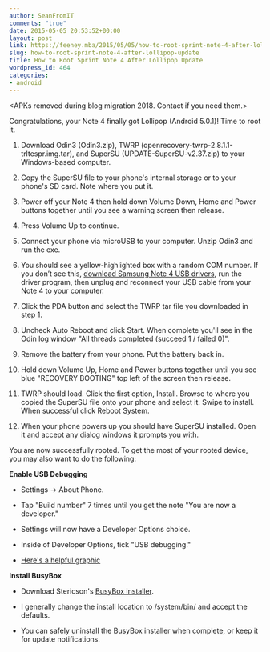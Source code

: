 ```yaml
---
author: SeanFromIT
comments: "true"
date: 2015-05-05 20:53:52+00:00
layout: post
link: https://feeney.mba/2015/05/05/how-to-root-sprint-note-4-after-lollipop-update/
slug: how-to-root-sprint-note-4-after-lollipop-update
title: How to Root Sprint Note 4 After Lollipop Update
wordpress_id: 464
categories:
- android
---
```

&lt;APKs removed during blog migration 2018. Contact if you need them.&gt;

Congratulations, your Note 4 finally got Lollipop (Android 5.0.1)! Time to root it.

	
  1. Download Odin3 (Odin3.zip), TWRP (openrecovery-twrp-2.8.1.1-trltespr.img.tar), and SuperSU (UPDATE-SuperSU-v2.37.zip) to your Windows-based computer.

	
  2. Copy the SuperSU file to your phone's internal storage or to your phone's SD card. Note where you put it.

	
  3. Power off your Note 4 then hold down Volume Down, Home and Power buttons together until you see a warning screen then release.

	
  4. Press Volume Up to continue.

	
  5. Connect your phone via microUSB to your computer. Unzip Odin3 and run the exe.

	
  6. You should see a yellow-highlighted box with a random COM number. If you don’t see this, [download Samsung Note 4 USB drivers](http://androiddrivers.net/samsung-android-drivers/galaxy-note-4-windows-drivers/), run the driver program, then unplug and reconnect your USB cable from your Note 4 to your computer.

	
  7. Click the PDA button and select the TWRP tar file you downloaded in step 1.

	
  8. Uncheck Auto Reboot and click Start. When complete you'll see in the Odin log window "All threads completed (succeed 1 / failed 0)".

	
  9. Remove the battery from your phone. Put the battery back in.

	
  10. Hold down Volume Up, Home and Power buttons together until you see blue "RECOVERY BOOTING" top left of the screen then release.

	
  11. TWRP should load. Click the first option, Install. Browse to where you copied the SuperSU file onto your phone and select it. Swipe to install. When successful click Reboot System.

	
  12. When your phone powers up you should have SuperSU installed. Open it and accept any dialog windows it prompts you with.


You are now successfully rooted. To get the most of your rooted device, you may also want to do the following:

**Enable USB Debugging**



	
  * Settings -> About Phone.

	
  * Tap "Build number" 7 times until you get the note "You are now a developer."

	
  * Settings will now have a Developer Options choice.

	
  * Inside of Developer Options, tick "USB debugging."

	
  * [Here's a helpful graphic](http://www.recovery-android.com/enable-usb-debugging-on-android.html)


**Install BusyBox**



	
  * Download Stericson's [BusyBox installer](https://play.google.com/store/apps/details?id=stericson.busybox&hl=en).

	
  * I generally change the install location to /system/bin/ and accept the defaults.

	
  * You can safely uninstall the BusyBox installer when complete, or keep it for update notifications.


